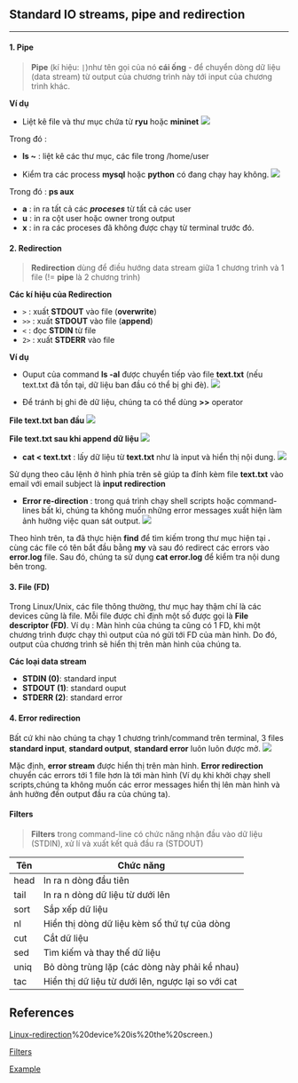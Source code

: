 ## Standard IO streams, pipe and redirection
___
#### 1. Pipe
> **Pipe** (kí hiệu: `|`)như tên gọi của nó **cái ống** - để chuyển dòng dữ liệu (data stream) từ output của chương trình này tới input của chương trình khác.

**Ví dụ**
+ Liệt kê file và thư mục chứa từ **ryu** hoặc **mininet**
![](https://github.com/linhnt31/internship-2020/blob/linhnt-baocao-t1/LinhNT/Linux/Images-streams-pipe-direction/pipe.PNG)

Trong đó :
+ **ls ~** : liệt kê các thư mục, các file trong /home/user

+ Kiểm tra các process **mysql** hoặc **python** có đang chạy hay không.
![](https://github.com/linhnt31/internship-2020/blob/linhnt-baocao-t1/LinhNT/Linux/Images-streams-pipe-direction/pipe2.PNG)

Trong đó : **ps aux**
+ **a** : in ra tất cả các ***proceses*** từ tất cả các user
+ **u** : in ra cột user hoặc owner trong output
+ **x** : in ra các proceses đã không được chạy từ terminal trước đó.

#### 2. Redirection
> **Redirection** dùng để điều hướng data stream giữa 1 chương trình và 1 file (!= **pipe** là 2 chương trình)

**Các kí hiệu của Redirection**
- `>` : xuất **STDOUT** vào file (**overwrite**)
- `>>` : xuất **STDOUT** vào file (**append**)
- `<` : đọc **STDIN** từ file
- `2>` : xuất **STDERR** vào file

**Ví dụ**
+ Ouput của command **ls -al** được chuyển tiếp vào file **text.txt** (nếu text.txt đã tồn tại, dữ liệu ban đầu có thể bị ghi đè).
![](https://github.com/linhnt31/internship-2020/blob/linhnt-baocao-t1/LinhNT/Linux/Images-streams-pipe-direction/ghiOutput.PNG)

+ Để tránh bị ghi đè dữ liệu, chúng ta có thể dùng **>>** operator

**File text.txt ban đầu** 
![](https://github.com/linhnt31/internship-2020/blob/linhnt-baocao-t1/LinhNT/Linux/Images-streams-pipe-direction/originalFile.PNG)

**File text.txt sau khi append dữ liệu**
![](https://github.com/linhnt31/internship-2020/blob/linhnt-baocao-t1/LinhNT/Linux/Images-streams-pipe-direction/afterAppendingFile.PNG)

+ **cat < text.txt** : lấy dữ liệu từ **text.txt** như là input và hiển thị nội dung.
![](https://github.com/linhnt31/internship-2020/blob/linhnt-baocao-t1/LinhNT/Linux/Images-streams-pipe-direction/stdinFile.PNG)

Sử dụng theo câu lệnh ở hình phía trên sẽ giúp ta đính kèm file **text.txt** vào email với email subject là **input redirection**
+ **Error re-direction** : trong quá trình chạy shell scripts hoặc command-lines bất kì, chúng ta không muốn những error messages xuất hiện làm ảnh hưởng việc quan sát output.
![](https://github.com/linhnt31/internship-2020/blob/linhnt-baocao-t1/LinhNT/Linux/Images-streams-pipe-direction/stderr.PNG)

Theo hình trên, ta đã thực hiện **find** để tìm kiếm trong thư mục hiện tại **.** cùng các file có tên bắt đầu bằng **my** và sau đó redirect các errors vào **error.log** file. Sau đó, chúng ta sử dụng **cat error.log** để kiểm tra nội dung bên trong.

#### 3. File (FD)
Trong Linux/Unix, các file thông thường, thư mục hay thậm chí là các devices cũng là file. Mỗi file được chỉ định một số được gọi là **File descriptor (FD)**.
Ví dụ : Màn hình của chúng ta cũng có 1 FD, khi một chương trình được chạy thì output của nó gửi tới FD của màn hình. Do đó, output của chương trình sẽ hiển thị trên màn hình của chúng ta.


**Các loại data stream**
- **STDIN (0)**: standard input
- **STDOUT (1)**: standard ouput
- **STDERR (2)**: standard error

#### 4. Error redirection
Bất cứ khi nào chúng ta chạy 1 chương trình/command trên terminal, 3 files **standard input**, **standard output**, **standard error** luôn luôn được mở.
![](https://www.guru99.com/images/Streams.png)

Mặc định, **error stream** được hiển thị trên màn hình. **Error redirection** chuyển các errors tới 1 file hơn là tới màn hình (Ví dụ khi khởi chạy shell scripts,chúng ta không muốn các error messages hiển thị lên màn hình và ảnh hưởng đến output đầu ra của chúng ta).

#### Filters
> **Filters** trong command-line có chức năng nhận đầu vào dữ liệu (STDIN), xử lí và xuất kết quả đầu ra (STDOUT)

|Tên |Chức năng|
|---|---|
|head | In ra n dòng đầu tiên |
|tail |In ra n dòng dữ liệu từ dưới lên|
|sort |Sắp xếp dữ liệu |
|nl | Hiển thị dòng dữ liệu kèm số thứ tự của dòng | 
| cut| Cắt dữ liệu | 
| sed | Tìm kiếm và thay thế dữ liệu | 
| uniq| Bỏ dòng trùng lặp (các dòng này phải kề nhau) |
| tac | Hiển thị dữ liệu từ dưới lên, ngược lại so với cat|


## References
[Linux-redirection](https://www.guru99.com/linux-redirection.html#:~:text=Redirection%20is%20a%20feature%20in,stdout)%20device%20is%20the%20screen.)

[Filters](https://viblo.asia/p/linux-tips-su-dung-piping-redirection-filters-trong-command-line-maGK7LYBZj2)

[Example](https://www.javatpoint.com/linux-input-redirection)

